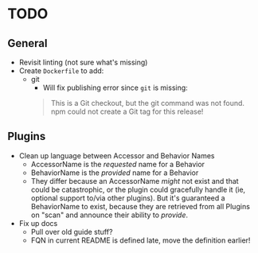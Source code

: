# TODO

## General

* Revisit linting (not sure what's missing)
* Create `Dockerfile` to add:
    * git
        * Will fix publishing error since `git` is missing:
        > This is a Git checkout, but the git command was not found. npm could not create a Git tag for this release!

## Plugins
* Clean up language between Accessor and Behavior
 Names
  * AccessorName is the *requested* name for a Behavior
  * BehaviorName is the *provided* name for a Behavior
  * They differ because an AccessorName *might* not exist and that could be catastrophic, or the plugin could gracefully handle it (ie, optional support to/via other plugins). But it's guaranteed a BehaviorName to exist, because they are retrieved from all Plugins on "scan" and announce their ability to *provide*.
* Fix up docs
  * Pull over old guide stuff?
  * FQN in current README is defined late, move the definition earlier!
